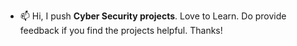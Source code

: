 - 📫  Hi, I push **Cyber Security projects**. Love to Learn. Do provide feedback if you find the projects helpful. Thanks!

<!---
ttyagi08/ttyagi08 is a ✨ special ✨ repository because its `README.md` (this file) appears on your GitHub profile.
You can click the Preview link to take a look at your changes.
--->
